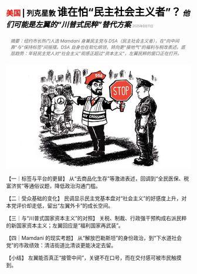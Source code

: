<span style="color:#E3120B; font-size:14.9pt; font-weight:bold;">美国</span> <span style="color:#000000; font-size:14.9pt; font-weight:bold;">| 列克星敦</span>
<span style="color:#000000; font-size:21.0pt; font-weight:bold;">谁在怕“民主社会主义者”？</span>
<span style="color:#000000; font-size:14.9pt; font-weight:bold; font-style:italic;">他们可能是左翼的“川普式民粹”替代方案</span>
<span style="color:#808080; font-size:6.2pt;">2025年9月11日</span>

<div style="padding:8px 12px; color:#666; font-size:9.0pt; font-style:italic; margin:12px 0;">摘要：纽约市长热门人选 Mamdani 身兼民主党与 DSA（民主社会主义者），在“向中间靠”与“保持标签”间摇摆。DSA 自身也在软化纲领，转向更“接地气”的福利与税改表述。底层趋势：年轻民主党人对“社会主义”观感正超过“资本主义”，左翼民粹的窗口正在打开。</div>

![](../images/021_Whos_afraid_of_the_Democratic_Socialists/p0090_img01.jpeg)

【一｜标签与平台的更替】
从“去商品化生存”等激进表述，回调到“全民医保、税富济贫”等通俗议题，降低政治沟通门槛。

【二｜受众基础的变化】
民调显示民主党基本盘对“社会主义”的好感度上升，对本党评价却走低，留出“左翼外卡”的成长空间。

【三｜与“川普式国家资本主义”的对照】
关税、制裁、行政强干预构成右派民粹的新国家资本主义；左翼回应是“福利国家再武装”。

【四｜Mamdani 的现实考题】
从“解放巴勒斯坦”的身份政治，到“下水道社会党”的市政绩效：清洁街道比清谈更能决定去留。

【小结】
左翼能否真正“接管中间”，关键不在口号，而在交付感可被市民触摸到。


